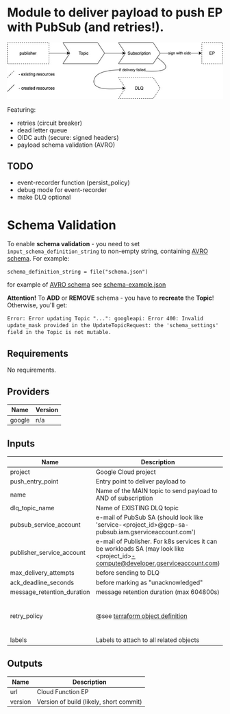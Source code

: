 # Module to deliver payload to push EP with PubSub (and retries!).

![Reliably deliver message to EP with retries and DLQ](pubsub2ep.jpg)

Featuring:

- retries (circuit breaker)
- dead letter queue
- OIDC auth (secure: signed headers)
- payload schema validation (AVRO)

## TODO
- event-recorder function (persist_policy)
- debug mode for event-recorder
- make DLQ optional

# Schema Validation
To enable **schema validation** - you need to set `input_schema_definition_string` to non-empty string, containing [AVRO schema](https://avro.apache.org/docs/current/spec.html#json_encoding).
For example:
```shell
schema_definition_string = file("schema.json")
```
for example of [AVRO schema](https://avro.apache.org/docs/current/spec.html#json_encoding) see [schema-example.json](schema-example.json)

**Attention!** To **ADD** or **REMOVE** schema - you have to **recreate** the **Topic**!
Otherwise, you'll get:
```shell
Error: Error updating Topic "...": googleapi: Error 400: Invalid update_mask provided in the UpdateTopicRequest: the 'schema_settings' field in the Topic is not mutable.
```

<!-- BEGIN_TF_DOCS -->
## Requirements

No requirements.

## Providers

| Name | Version |
|------|---------|
| google | n/a |

## Inputs

| Name | Description | Type | Default | Required |
|------|-------------|------|---------|:--------:|
| project | Google Cloud project | `string` | n/a | yes |
| push_entry_point | Entry point to deliver payload to | `string` | n/a | yes |
| name | Name of the MAIN topic to send payload to AND of subscription | `string` | n/a | yes |
| dlq_topic_name | Name of EXISTING DLQ topic | `string` | n/a` | yes |
| pubsub_service_account | e-mail of PubSub SA (should look like 'service-<project_id>@gcp-sa-pubsub.iam.gserviceaccount.com') | `string` | n/a | yes |
| publisher_service_account | e-mail of Publisher. For k8s services it can be workloads SA (may look like <project_id>-compute@developer.gserviceaccount.com) | `string` | n/a | yes |
| max_delivery_attempts | before sending to DLQ | `number` | 5 | no |
| ack_deadline_seconds | before marking as "unacknowledged" | `number` | 10 | no |
| message_retention_duration | message retention duration (max 604800s) | `string` | 604800s | no |
| retry_policy | @see [terraform object definition](https://registry.terraform.io/providers/hashicorp/google/latest/docs/resources/pubsub_subscription#retry_policy) | `list(object)` | { minimum_backoff = "5s" maximum_backoff = "60s" } | no |
| labels | Labels to attach to all related objects | `map(string)` | `{}` | no |

## Outputs

| Name | Description |
|------|-------------|
| url | Cloud Function EP |
| version | Version of build (likely, short commit) |
<!-- END_TF_DOCS -->
